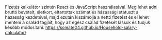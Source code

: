 Fizetés kalkulátor szintén React és JavaScript használatával. Meg lehet adni bruttó bevételt, életkort, eltartottak számát és házassági státuszt a házasság kezdetével, majd ezután kiszámolja a nettó fizetést és el lehet menteni a család tagjait, hogy az egész család fizetését lássuk és tudjuk később módosítani.
https://somate04.github.io/Household-salary-calculator/
